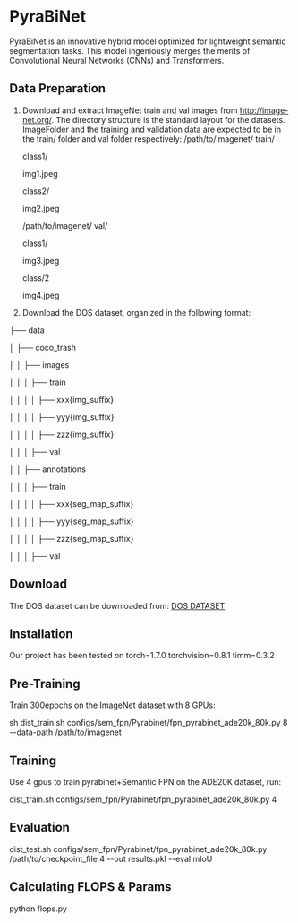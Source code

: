 # PyraBiNet

PyraBiNet is an innovative hybrid model optimized for lightweight semantic segmentation tasks. This model ingeniously merges the merits of Convolutional Neural Networks (CNNs) and Transformers.

## Data Preparation

1. Download and extract ImageNet train and val images from http://image-net.org/. The directory structure is the standard layout for the  datasets. ImageFolder and the training and validation data are expected to be in the train/ folder and val folder respectively:
/path/to/imagenet/ train/
  
    class1/
    
      img1.jpeg
      
    class2/
    
      img2.jpeg
   
    /path/to/imagenet/ val/
  
    class1/
    
      img3.jpeg
      
    class/2
    
      img4.jpeg
3. Download the DOS dataset, organized in the following format:
   
├── data

│   ├── coco_trash

│   │   ├── images

│   │   │   ├── train

│   │   │   │   ├── xxx{img_suffix}

│   │   │   │   ├── yyy{img_suffix}

│   │   │   │   ├── zzz{img_suffix}

│   │   │   ├── val

│   │   ├── annotations

│   │   │   ├── train

│   │   │   │   ├── xxx{seg_map_suffix}

│   │   │   │   ├── yyy{seg_map_suffix}

│   │   │   │   ├── zzz{seg_map_suffix}

│   │   │   ├── val

## Download

The DOS dataset can be downloaded from:  [DOS DATASET](https://github.com/zehantan6970/DOS_Dataset ) 

## Installation

Our project has been tested on torch=1.7.0 torchvision=0.8.1 timm=0.3.2

## Pre-Training

Train 300epochs on the ImageNet dataset with 8 GPUs:

sh dist_train.sh configs/sem_fpn/Pyrabinet/fpn_pyrabinet_ade20k_80k.py 8 --data-path /path/to/imagenet

## Training

Use 4 gpus to train pyrabinet+Semantic FPN on the ADE20K dataset, run:

dist_train.sh configs/sem_fpn/Pyrabinet/fpn_pyrabinet_ade20k_80k.py 4

## Evaluation

dist_test.sh configs/sem_fpn/Pyrabinet/fpn_pyrabinet_ade20k_80k.py /path/to/checkpoint_file 4 --out results.pkl --eval mIoU

## Calculating FLOPS & Params

python flops.py
